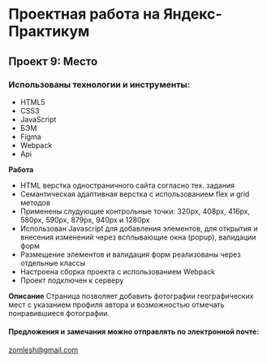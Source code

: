 # Проектная работа на Яндекс-Практикум

## Проект 9: Место

### Использованы технологии и инструменты:
* HTML5
* CSS3
* JavaScript
* БЭМ
* Figma
* Webpack
* Api

**Работа**
* HTML верстка одностраничного сайта согласно тех. задания
* Семантическая адаптивная верстка с использованием flex и grid методов
* Применены слудующие контрольные точки: 320px, 408px, 416px, 580px, 590px, 879px, 940px и 1280px
* Использован Javascript для добавления элементов, для открытия и внесения изменений через всплывающие окна (popup), валидации форм
* Размещение элементов и валидация форм реализованы через отдельные классы
* Настроена сборка проекта с использованием Webpack
* Проект подключен к серверу


**Описание**
Страница позволяет добавить фотографии географических мест с указанием профиля автора и возможностью отмечать понравившиеся фотографии.

#### Предложения и замечания можно отправлять по электронной почте:
zomlesh@gmail.com
